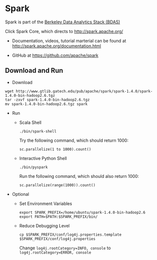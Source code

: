 
# Spark

Spark is part of the [Berkeley Data Analytics Stack (BDAS)](https://amplab.cs.berkeley.edu/software/)

Click Spark Core, which directs to http://spark.apache.org/

* Documentation, videos, tutorial marterial can be found  at http://spark.apache.org/documentation.html

* GitHub at https://github.com/apache/spark

## Download and Run

* Download
```
wget http://www.gtlib.gatech.edu/pub/apache/spark/spark-1.4.0/spark-1.4.0-bin-hadoop2.6.tgz
tar -zxvf spark-1.4.0-bin-hadoop2.6.tgz
mv spark-1.4.0-bin-hadoop2.6.tgz spark
```

* Run
  * Scala Shell

    ```
    ./bin/spark-shell
    ```
    
    Try the following command, which should return 1000:
    
    ```
    sc.parallelize(1 to 1000).count()
    ```

  * Interactive Python Shell

    ```
    ./bin/pyspark
    ```
    
    Run the following command, which should also return 1000:
    
    ```
    sc.parallelize(range(1000)).count()
    ```

* Optional

  * Set Environment Variables
    ```
    export SPARK_PREFIX=/home/ubuntu/spark-1.4.0-bin-hadoop2.6
    export PATH=$PATH:$SPARK_PREFIX/bin/
    ```
  
  * Reduce Debugging Level
    ```
    cp $SPARK_PREFIX/conf/log4j.properties.template $SPARK_PREFIX/conf/log4j.properties
    ```
    Change `log4j.rootCategory=INFO, console` to `log4j.rootCategory=ERROR, console`
